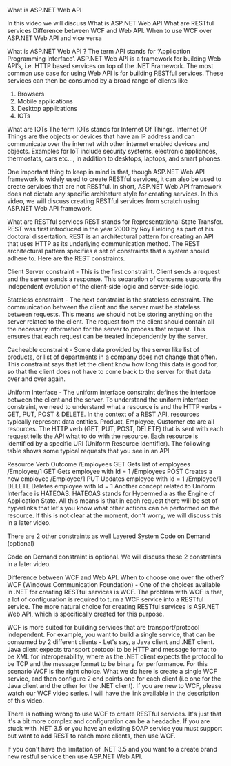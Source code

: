 What is ASP.NET Web API



In this video we will discuss 
What is ASP.NET Web API 
What are RESTful services
Difference between WCF and Web API. When to use WCF over ASP.NET Web API and vice versa

 


What is ASP.NET Web API ?
The term API stands for ‘Application Programming Interface’. ASP.NET Web API is a framework for building Web API’s, i.e. HTTP based services on top of the .NET Framework. The most common use case for using Web API is for building RESTful services. These services can then be consumed by a broad range of clients like
1. Browsers
2. Mobile applications
3. Desktop applications
4. IOTs

What are IOTs
The term IOTs stands for Internet Of Things. Internet Of Things are the objects or devices that have an IP address and can communicate over the internet with other internet enabled devices and objects. Examples for IoT include security systems, electronic appliances, thermostats, cars etc..., in addition to desktops, laptops, and smart phones.

One important thing to keep in mind is that, though ASP.NET Web API framework is widely used to create RESTful services, it can also be used to create services that are not RESTful. In short, ASP.NET Web API framework does not dictate any specific architeture style for creating services. In this video, we will discuss creating RESTful services from scratch using ASP.NET Web API framework.

What are RESTful services
REST stands for Representational State Transfer. REST was first introduced in the year 2000 by Roy Fielding as part of his doctoral dissertation. REST is an architectural pattern for creating an API that uses HTTP as its underlying communication method. The REST architectural pattern specifies a set of constraints that a system should adhere to. Here are the REST constraints.

Client Server constraint - This is the first constraint. Client sends a request and the server sends a response. This separation of concerns supports the independent evolution of the client-side logic and server-side logic.

 


Stateless constraint - The next constraint is the stateless constraint. The communication between the client and the server must be stateless between requests. This means we should not be storing anything on the server related to the client. The request from the client should contain all the necessary information for the server to process that request. This ensures that each request can be treated independently by the server.

Cacheable constraint - Some data provided by the server like list of products, or list of departments in a company does not change that often. This constraint says that let the client know how long this data is good for, so that the client does not have to come back to the server for that data over and over again.

Uniform Interface - The uniform interface constraint defines the interface between the client and the server. To understand the uniform interface constraint, we need to understand what a resource is and the HTTP verbs - GET, PUT, POST & DELETE. In the context of a REST API, resources typically represent data entities. Product, Employee, Customer etc are all resources. The HTTP verb (GET, PUT, POST, DELETE) that is sent with each request tells the API what to do with the resource. Each resource is identified by a specific URI (Uniform Resource Identifier). The following table shows some typical requests that you see in an API

Resource	Verb	Outcome
/Employees	GET	Gets list of employees
/Employee/1	GET	Gets employee with Id = 1
/Employees	POST	Creates a new employee
/Employee/1	PUT	Updates employee with Id = 1
/Employee/1	DELETE	Deletes employee with Id = 1
Another concept related to Uniform Interface is HATEOAS. HATEOAS stands for Hypermedia as the Engine of Application State. All this means is that in each request there will be set of hyperlinks that let's you know what other actions can be performed on the resource. If this is not clear at the moment, don't worry, we will discuss this in a later video.

There are 2 other constraints as well
Layered System
Code on Demand (optional)

Code on Demand constraint is optional. We will discuss these 2 constraints in a later video.

Difference between WCF and Web API. When to choose one over the other?
WCF (Windows Communication Foundation) - One of the choices available in .NET for creating RESTful services is WCF. The problem with WCF is that, a lot of configuration is required to turn a WCF service into a RESTful service. The more natural choice for creating RESTful services is ASP.NET Web API, which is specifically created for this purpose.

WCF is more suited for building services that are transport/protocol independent. For example, you want to build a single service, that can be consumed by 2 different clients - Let's say, a Java client and .NET client. Java client expects transport protocol to be HTTP and message format to be XML for interoperability, where as the .NET client expects the protocol to be TCP and the message format to be binary for performance. For this scenario WCF is the right choice. What we do here is create a single WCF service, and then configure 2 end points one for each client (i.e one for the Java client and the other for the .NET client). If you are new to WCF, please watch our WCF video series. I will have the link available in the description of this video.

There is nothing wrong to use WCF to create RESTful services. It's just that it's a bit more complex and configuration can be a headache. If you are stuck with .NET 3.5 or you have an existing SOAP service you must support but want to add REST to reach more clients, then use WCF. 

If you don't have the limitation of .NET 3.5 and you want to a create brand new restful service then use ASP.NET Web API.
